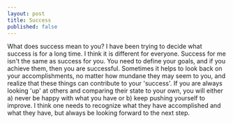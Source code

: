 ```yaml
---
layout: post
title: Success
published: false
---
```


What does success mean to you?
I have been trying to decide what success is for a long time. I think it is different for everyone.
Success for me isn't the same as success for you.
You need to define your goals, and if you achieve them, then you are successful.
Sometimes it helps to look back on your accomplishments, no matter how mundane they may seem to you, and realize that these things can contribute to your 'success'.
If you are always looking 'up' at others and comparing their state to your own, you will either a) never be happy with what you have or b) keep pushing yourself to improve. I think one needs to recognize what they have accomplished and what they have, but always be looking forward to the next step.